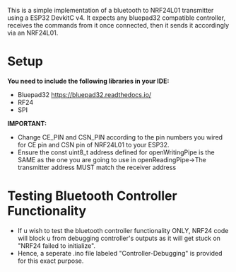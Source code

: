 This is a simple implementation of a bluetooth to NRF24L01 transmitter using a ESP32 DevkitC v4. 
It expects any bluepad32 compatible controller, receives the commands from it once connected, then it sends it accordingly via an NRF24L01.

# Setup
**You need to include the following libraries in your IDE:**
- Bluepad32 https://bluepad32.readthedocs.io/
- RF24
- SPI

**IMPORTANT:**
- Change CE_PIN and CSN_PIN according to the pin numbers you wired for CE pin and CSN pin of NRF24L01 to your ESP32.
- Ensure the const uint8_t address defined for openWritingPipe is the SAME as the one you are going to use in openReadingPipe->The transmitter address MUST match the receiver address

# Testing Bluetooth Controller Functionality
- If u wish to test the bluetooth controller functionality ONLY, NRF24 code will block u from debugging controller's outputs as it will get stuck on "NRF24 failed to initialize".
- Hence, a seperate .ino file labeled "Controller-Debugging" is provided for this exact purpose.
